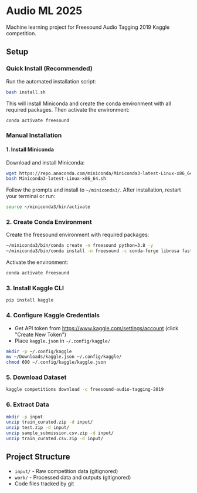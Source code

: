 # Audio ML 2025

Machine learning project for Freesound Audio Tagging 2019 Kaggle competition.

## Setup

### Quick Install (Recommended)

Run the automated installation script:
```bash
bash install.sh
```

This will install Miniconda and create the conda environment with all required packages. Then activate the environment:
```bash
conda activate freesound
```

### Manual Installation

#### 1. Install Miniconda

Download and install Miniconda:
```bash
wget https://repo.anaconda.com/miniconda/Miniconda3-latest-Linux-x86_64.sh
bash Miniconda3-latest-Linux-x86_64.sh
```

Follow the prompts and install to `~/miniconda3/`. After installation, restart your terminal or run:
```bash
source ~/miniconda3/bin/activate
```

### 2. Create Conda Environment

Create the freesound environment with required packages:
```bash
~/miniconda3/bin/conda create -n freesound python=3.8 -y
~/miniconda3/bin/conda install -n freesound -c conda-forge librosa fastai pandas numpy matplotlib pillow scikit-learn ipython tqdm -y
```

Activate the environment:
```bash
conda activate freesound
```

### 3. Install Kaggle CLI
```bash
pip install kaggle
```

### 4. Configure Kaggle Credentials
- Get API token from https://www.kaggle.com/settings/account (click "Create New Token")
- Place `kaggle.json` in `~/.config/kaggle/`
```bash
mkdir -p ~/.config/kaggle
mv ~/Downloads/kaggle.json ~/.config/kaggle/
chmod 600 ~/.config/kaggle/kaggle.json
```

### 5. Download Dataset
```bash
kaggle competitions download -c freesound-audio-tagging-2019
```

### 6. Extract Data
```bash
mkdir -p input
unzip train_curated.zip -d input/
unzip test.zip -d input/
unzip sample_submission.csv.zip -d input/
unzip train_curated.csv.zip -d input/
```

## Project Structure
- `input/` - Raw competition data (gitignored)
- `work/` - Processed data and outputs (gitignored)
- Code files tracked by git
